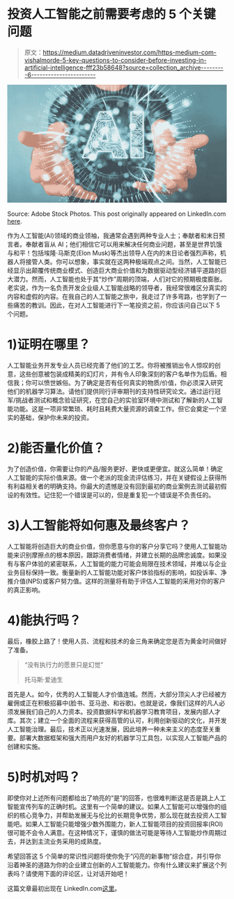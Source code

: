 # 投资人工智能之前需要考虑的 5 个关键问题

> 原文：<https://medium.datadriveninvestor.com/https-medium-com-vishalmorde-5-key-questions-to-consider-before-investing-in-artificial-intelligence-fff23b58648?source=collection_archive---------6----------------------->

![](img/a2c2b97e78e97e0ddf2af65b2bbbcb7b.png)

Source: Adobe Stock Photos. This post originally appeared on LinkedIn.com [here](https://www.linkedin.com/pulse/5-questions-answer-before-investing-artificial-vishal-morde/).

作为人工智能(AI)领域的商业领袖，我通常会遇到两种专业人士；奉献者和末日预言者。奉献者盲从 AI；他们相信它可以用来解决任何商业问题，甚至是世界饥饿与和平！包括埃隆·马斯克(Elon Musk)等杰出领导人在内的末日论者强烈声称，机器人将接管人类。你可以想象，事实就在这两种极端观点之间。当然，人工智能已经显示出颠覆传统商业模式、创造巨大商业价值和为数据驱动型经济铺平道路的巨大潜力。然而，人工智能也处于其“炒作”周期的顶端，人们对它的预期极度膨胀。老实说，作为一名负责开发企业级人工智能战略的领导者，我经常很难区分真实的内容和虚假的内容。在我自己的人工智能之旅中，我走过了许多弯路，也学到了一些痛苦的教训。因此，在对人工智能进行下一笔投资之前，你应该问自己以下 5 个问题。

# 1)证明在哪里？

人工智能业务开发专业人员已经完善了他们的工艺。你将被推销出令人惊叹的创意，这些创意被包装成精美的幻灯片，并有令人印象深刻的客户名单作为后盾。相信我；你可以愤世嫉俗。为了确定是否有任何真实的物质/价值，你必须深入研究他们的机器学习算法。请他们提供同行评审期刊的支持性研究论文。通过运行冠军/挑战者测试和概念验证研究，在您自己的实验室环境中测试和了解新的人工智能功能。这是一项非常繁琐、耗时且耗费大量资源的调查工作。但它会奠定一个坚实的基础，保护你未来的投资。

# 2)能否量化价值？

为了创造价值，你需要让你的产品/服务更好、更快或更便宜。就这么简单！确定人工智能的实际价值来源。做一个老派的现金流评估练习，并在关键假设上获得所有利益相关者的明确支持。你最大的遗憾是没有回到最初的商业案例去测试最初假设的有效性。记住犯一个错误是可以的，但是重复犯一个错误是不负责任的。

# 3)人工智能将如何惠及最终客户？

人工智能将创造巨大的商业价值，但你愿意与你的客户分享它吗？使用人工智能功能来识别摩擦点的根本原因，跟踪消费者情绪，并建立长期的品牌忠诚度。如果没有与客户体验的紧密联系，人工智能的能力可能会局限在技术领域，并难以与企业业务目标保持一致。衡量新的人工智能功能对客户体验指标的影响，如投诉率、净推介值(NPS)或客户努力值。这样的测量将有助于评估人工智能的采用对你的客户的真正影响。

# 4)能执行吗？

最后，橡胶上路了！使用人员、流程和技术的金三角来确定您是否为黄金时间做好了准备。

> “没有执行力的愿景只是幻觉”
> 
> 托马斯·爱迪生

首先是人。如今，优秀的人工智能人才价值连城。然而，大部分顶尖人才已经被方雇佣或正在积极招募中(脸书、亚马逊、和谷歌)。也就是说，像我们这样的凡人必须发展我们自己的人力资本。投资数据科学和机器学习教育项目，发展内部人才库。其次；建立一个全面的流程来获得高管的认可，利用创新驱动的文化，并开发人工智能治理。最后，技术正以光速发展，因此培养一种未来主义的态度至关重要。部署大数据框架和强大而用户友好的机器学习工具包，以实现人工智能产品的创建和实施。

# 5)时机对吗？

即使你对上述所有问题都给出了响亮的“是”的回答，也很难判断这是否是跳上人工智能宣传列车的正确时机。这里有一个简单的建议。如果人工智能可以增强你的组织的核心竞争力，并帮助发展无与伦比的长期竞争优势，那么现在就去投资人工智能吧。如果人工智能只能增强少数外围能力，新人工智能项目的投资回报率(ROI)很可能不会令人满意。在这种情况下，谨慎的做法可能是等待人工智能炒作周期过去，并达到主流业务采用的成熟度。

希望回答这 5 个简单的常识性问题将使你免于“闪亮的新事物”综合症，并引导你沿着神圣的道路为你的企业建立创新的人工智能能力。你有什么建议来扩展这个列表吗？请使用下面的评论区，让对话开始吧！

这篇文章最初出现在 LinkedIn.com[这里](https://www.linkedin.com/pulse/5-questions-answer-before-investing-artificial-vishal-morde/)。